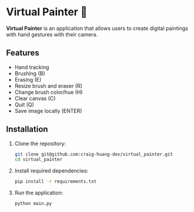 # Virtual Painter 🎨  

**Virtual Painter** is an application that allows users to create digital paintings with hand gestures with their camera.

## Features  
- Hand tracking  
- Brushing (B)
- Erasing (E)
- Resize brush and eraser (R)
- Change brush color/hue (H)
- Clear canvas (C)
- Quit (Q)
- Save image locally (ENTER)

## Installation  

1. Clone the repository:  
   ```bash  
   git clone git@github.com:craig-huang-dev/virtual_painter.git
   cd virtual_painter
2. Install required dependencies:
   ```bash  
   pip install -r requirements.txt  
3. Run the application:
   ```bash  
   python main.py  
